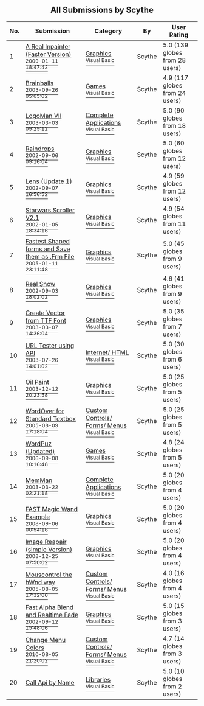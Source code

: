 ﻿<div align="center">

## All Submissions by Scythe

</div>

No.  | Submission | Category | By   | User Rating
---- | ---------- | -------- | ---- | -----------
1 | [A Real Inpainter \(Faster Version\)<br /><sup>2009-01-11 18:47:42</sup>](https://github.com/Planet-Source-Code/scythe-a-real-inpainter-faster-version__1-71589) | [Graphics<br /><sup>Visual Basic</sup>](../ByCategory/graphics__1-46.md) | Scythe | 5.0 (139 globes from 28 users)
2 | [Brainballs<br /><sup>2003-09-26 05:05:02</sup>](https://github.com/Planet-Source-Code/scythe-brainballs__1-48788) | [Games<br /><sup>Visual Basic</sup>](../ByCategory/games__1-38.md) | Scythe | 4.9 (117 globes from 24 users)
3 | [LogoMan VII<br /><sup>2003-03-03 09:29:12</sup>](https://github.com/Planet-Source-Code/scythe-logoman-vii__1-43697) | [Complete Applications<br /><sup>Visual Basic</sup>](../ByCategory/complete-applications__1-27.md) | Scythe | 5.0 (90 globes from 18 users)
4 | [Raindrops<br /><sup>2002-09-06 09:16:04</sup>](https://github.com/Planet-Source-Code/scythe-raindrops__1-38689) | [Graphics<br /><sup>Visual Basic</sup>](../ByCategory/graphics__1-46.md) | Scythe | 5.0 (60 globes from 12 users)
5 | [Lens \(Update 1\)<br /><sup>2002-09-07 16:56:52</sup>](https://github.com/Planet-Source-Code/scythe-lens-update-1__1-38749) | [Graphics<br /><sup>Visual Basic</sup>](../ByCategory/graphics__1-46.md) | Scythe | 4.9 (59 globes from 12 users)
6 | [Starwars Scroller V2\.1<br /><sup>2002-01-05 18:34:16</sup>](https://github.com/Planet-Source-Code/scythe-starwars-scroller-v2-1__1-43041) | [Graphics<br /><sup>Visual Basic</sup>](../ByCategory/graphics__1-46.md) | Scythe | 4.9 (54 globes from 11 users)
7 | [Fastest Shaped forms and Save them as \.Frm File<br /><sup>2005-01-11 23:11:48</sup>](https://github.com/Planet-Source-Code/scythe-fastest-shaped-forms-and-save-them-as-frm-file__1-58208) | [Graphics<br /><sup>Visual Basic</sup>](../ByCategory/graphics__1-46.md) | Scythe | 5.0 (45 globes from 9 users)
8 | [Real Snow<br /><sup>2002-09-03 18:02:02</sup>](https://github.com/Planet-Source-Code/scythe-real-snow__1-38637) | [Graphics<br /><sup>Visual Basic</sup>](../ByCategory/graphics__1-46.md) | Scythe | 4.6 (41 globes from 9 users)
9 | [Create Vector from TTF Font<br /><sup>2003-03-07 14:36:04</sup>](https://github.com/Planet-Source-Code/scythe-create-vector-from-ttf-font__1-43816) | [Graphics<br /><sup>Visual Basic</sup>](../ByCategory/graphics__1-46.md) | Scythe | 5.0 (35 globes from 7 users)
10 | [URL Tester using API<br /><sup>2003-07-26 14:01:02</sup>](https://github.com/Planet-Source-Code/scythe-url-tester-using-api__1-47185) | [Internet/ HTML<br /><sup>Visual Basic</sup>](../ByCategory/internet-html__1-34.md) | Scythe | 5.0 (30 globes from 6 users)
11 | [Oil Paint<br /><sup>2003-12-12 20:23:58</sup>](https://github.com/Planet-Source-Code/scythe-oil-paint__1-50428) | [Graphics<br /><sup>Visual Basic</sup>](../ByCategory/graphics__1-46.md) | Scythe | 5.0 (25 globes from 5 users)
12 | [WordOver for Standard Textbox<br /><sup>2005-08-09 17:18:04</sup>](https://github.com/Planet-Source-Code/scythe-wordover-for-standard-textbox__1-66508) | [Custom Controls/ Forms/  Menus<br /><sup>Visual Basic</sup>](../ByCategory/custom-controls-forms-menus__1-4.md) | Scythe | 5.0 (25 globes from 5 users)
13 | [WordPuz  \(Updated\)<br /><sup>2006-09-08 10:16:48</sup>](https://github.com/Planet-Source-Code/scythe-wordpuz-updated__1-66482) | [Games<br /><sup>Visual Basic</sup>](../ByCategory/games__1-38.md) | Scythe | 4.8 (24 globes from 5 users)
14 | [MemMan<br /><sup>2003-03-22 02:21:18</sup>](https://github.com/Planet-Source-Code/scythe-memman__1-44181) | [Complete Applications<br /><sup>Visual Basic</sup>](../ByCategory/complete-applications__1-27.md) | Scythe | 5.0 (20 globes from 4 users)
15 | [FAST Magic Wand Example<br /><sup>2008-09-06 00:54:16</sup>](https://github.com/Planet-Source-Code/scythe-fast-magic-wand-example__1-71241) | [Graphics<br /><sup>Visual Basic</sup>](../ByCategory/graphics__1-46.md) | Scythe | 5.0 (20 globes from 4 users)
16 | [Image Reapair \(simple Version\)<br /><sup>2008-12-25 07:50:02</sup>](https://github.com/Planet-Source-Code/scythe-image-reapair-simple-version__1-71544) | [Graphics<br /><sup>Visual Basic</sup>](../ByCategory/graphics__1-46.md) | Scythe | 5.0 (20 globes from 4 users)
17 | [Mouscontrol the hWnd way<br /><sup>2005-08-05 17:32:06</sup>](https://github.com/Planet-Source-Code/scythe-mouscontrol-the-hwnd-way__1-66506) | [Custom Controls/ Forms/  Menus<br /><sup>Visual Basic</sup>](../ByCategory/custom-controls-forms-menus__1-4.md) | Scythe | 4.0 (16 globes from 4 users)
18 | [Fast Alpha Blend and Realtime Fade<br /><sup>2002-09-12 15:48:06</sup>](https://github.com/Planet-Source-Code/scythe-fast-alpha-blend-and-realtime-fade__1-38883) | [Graphics<br /><sup>Visual Basic</sup>](../ByCategory/graphics__1-46.md) | Scythe | 5.0 (15 globes from 3 users)
19 | [Change Menu Colors<br /><sup>2010-08-05 21:20:02</sup>](https://github.com/Planet-Source-Code/scythe-change-menu-colors__1-73292) | [Custom Controls/ Forms/  Menus<br /><sup>Visual Basic</sup>](../ByCategory/custom-controls-forms-menus__1-4.md) | Scythe | 4.7 (14 globes from 3 users)
20 | [Call Api by Name<br />](https://github.com/Planet-Source-Code/scythe-call-api-by-name__1-43743) | [Libraries<br /><sup>Visual Basic</sup>](../ByCategory/libraries__1-49.md) | Scythe | 5.0 (10 globes from 2 users)
